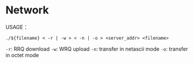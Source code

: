 # Network

USAGE：

```shell
./${filename} < -r | -w > < -n | -o > <server_addr> <filename>
```

`-r`: RRQ download
`-w`: WRQ	upload
`-n`: transfer in netascii mode
`-o`: transfer in octet mode
